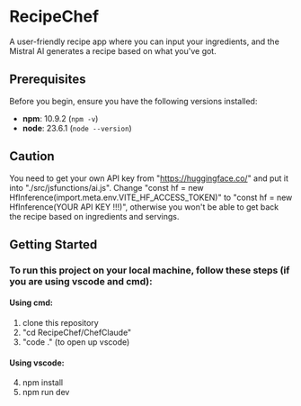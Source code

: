 # RecipeChef

A user-friendly recipe app where you can input your ingredients, and the Mistral AI generates a recipe based on what you've got.

## Prerequisites

Before you begin, ensure you have the following versions installed:

- **npm**: 10.9.2 (`npm -v`)
- **node**: 23.6.1 (`node --version`)

## Caution
You need to get your own API key from "https://huggingface.co/" and put it into "./src/jsfunctions/ai.js".   Change "const hf = new HfInference(import.meta.env.VITE_HF_ACCESS_TOKEN)" to "const hf = new HfInference(YOUR API KEY !!!)", otherwise you won't be able to get back the recipe based on ingredients and servings.

## Getting Started

### To run this project on your local machine, follow these steps (if you are using vscode and cmd):

#### Using cmd:

1. clone this repository
2. "cd RecipeChef/ChefClaude"
3. "code ." (to open up vscode)

#### Using vscode:

4. npm install
5. npm run dev
